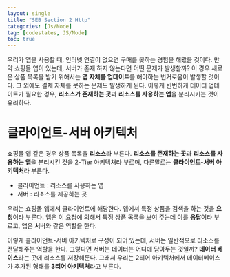 ```yaml
---
layout: single
title: "SEB Section 2 Http"
categories: [Js/Node]
tag: [codestates, JS/Node]
toc: true
---
```


우리가 앱을 사용할 때, 인터넷 연결이 없으면 구매를 못하는 경험을 해봤을 것이다. 만약 쇼핑몰 앱이 있는데, 서버가 존재 하지 않는다면 어떤 문제가 발생할까? 이 경우 새로운 상품 목록을 받기 위해서는 **앱 자체를 업데이트**를 해야하는 번거로움이 발생할 것이다. 그 외에도 결제 자체를 못하는 문제도 발생하게 된다. 이렇게 빈번하게 데이터 업데이트가 필요한 경우, **리소스가 존재하는 곳**과 **리소스를 사용하는 앱**을 분리시키는 것이 유리하다.

# 클라이언트-서버 아키텍처

쇼핑물 앱 같은 경우 상품 목록을 **리소스**라 부른다. **리소스를 존재하는 곳**과 **리소스를 사용하는 앱**을 분리시킨 것을 2-Tier 아키텍처라 부르며, 다른말로는 **클라이언트-서버 아키텍처**라 부른다.

- 클라이언트 : 리소스를 사용하는 앱
- 서버 : 리소스를 제공하는 곳

우리는 쇼핑몰 앱에서 클라이언트에 해당한다. 앱에서 특정 상품을 검색을 하는 것을 **요청**이라 부른다. 앱은 이 요청에 의해서 특정 상품 목록을 보여 주는데 이를 **응답**이라 부르고, 앱은 **서버**와 같은 역할을 한다.

이렇게 클라이언트-서버 아키텍처로 구성이 되어 있는데, 서버는 일반적으로 리소스를 전달해주는 역할을 한다. 그렇다면 서버는 데이터는 어디에 담아두는 것일까? **데이터 베이스**라는 곳에 리소스를 저장해둔다. 그래서 우리는 2티어 아키텍처에서 데이터베이스가 추가된 형태를 **3티어 아키텍처**라고 부른다.
